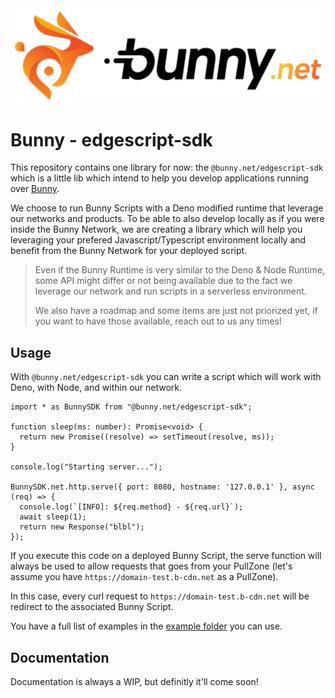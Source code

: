 <div align="center">
  <a href="https://bunny.net">
    <img src="https://github.com/BunnyWay/edge-script-sdk/blob/main/docs/images/bunny.png?raw=true" width="500" height="auto" alt="Bunny"/>
  </a>
</div>

# Bunny - edgescript-sdk

This repository contains one library for now: the `@bunny.net/edgescript-sdk`
which is a little lib which intend to help you develop applications running 
over [Bunny](https://bunny.net).

We choose to run Bunny Scripts with a Deno modified runtime that leverage our
networks and products. To be able to also develop locally as if you were inside
the Bunny Network, we are creating a library which will help you leveraging your
prefered Javascript/Typescript environment locally and benefit from the Bunny
Network for your deployed script.

> Even if the Bunny Runtime is very similar to the Deno & Node Runtime, some API
> might differ or not being available due to the fact we leverage our network
> and run scripts in a serverless environment.
>
> We also have a roadmap and some items are just not priorized yet, if you want
> to have those available, reach out to us any times!


## Usage

With `@bunny.net/edgescript-sdk` you can write a script which will work with
Deno, with Node, and within our network.

```
import * as BunnySDK from "@bunny.net/edgescript-sdk";

function sleep(ms: number): Promise<void> {
  return new Promise((resolve) => setTimeout(resolve, ms));
}

console.log("Starting server...");

BunnySDK.net.http.serve({ port: 8080, hostname: '127.0.0.1' }, async (req) => {
  console.log(`[INFO]: ${req.method} - ${req.url}`);
  await sleep(1);
  return new Response("blbl");
});
```

If you execute this code on a deployed Bunny Script, the serve function will
always be used to allow requests that goes from your PullZone (let's assume you
have `https://domain-test.b-cdn.net` as a PullZone).

In this case, every curl request to `https://domain-test.b-cdn.net` will be
redirect to the associated Bunny Script.

You have a full list of examples in the [example folder](./example/) you can
use.

## Documentation

Documentation is always a WIP, but definitly it'll come soon!
